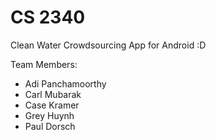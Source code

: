 # CS 2340

Clean Water Crowdsourcing App for Android :D

Team Members:
<ul>
<li>Adi Panchamoorthy</li>
<li>Carl Mubarak</li>
<li>Case Kramer</li>
<li>Grey Huynh</li>
<li>Paul Dorsch</li>
</ul>
